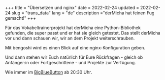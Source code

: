 +++
title = "Übersetzen und nginx"
date = 2022-02-24
updated = 2022-02-24
slug = "trans_data"
lang = "de"
description ="derMicha hat feinen Fug gemacht!"
+++

Für das Vokabeltrainerprojekt hat derMicha eine Python-Bibliothek gefunden, die super passt und er hat sie gleich
getestet. Das stellt derMicha vor und dann schauen wir, wir an dem Projekt weiterschrauben.

Mit bengoshi wird es einen Blick auf eine nginx-Konfiguration geben.

Und dann stehen wir Euch natürlich für Eure Rückfragen - gleich ob Anfänger:in oder Fortgeschrittene - und Projekte zur
Verfügung.

Wie immer im [BigBlueButton](https://bbb.cyber4edu.org/b/der-0rc-8x7-4re) ab 20:30 Uhr.
